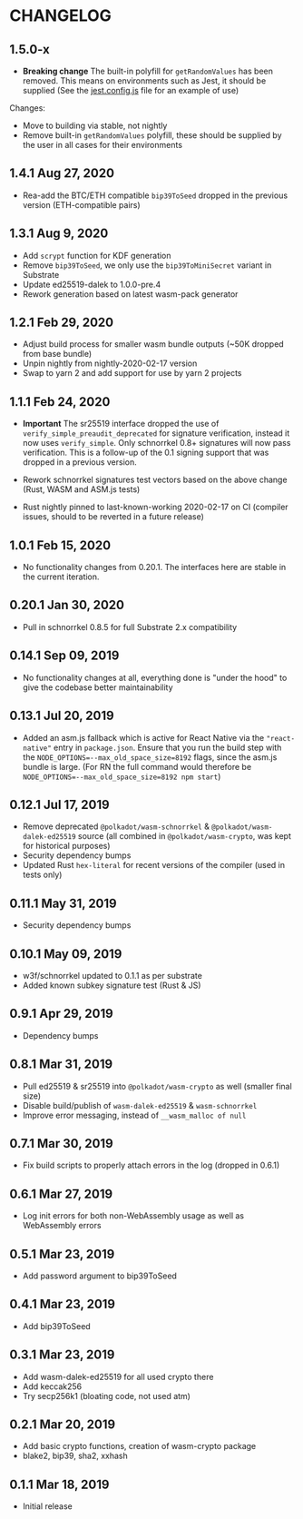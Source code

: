 # CHANGELOG

## 1.5.0-x

- **Breaking change** The built-in polyfill for `getRandomValues` has been removed. This means on environments such as Jest, it should be supplied (See the [jest.config.js](./jest.config.js) file for an example of use)

Changes:

- Move to building via stable, not nightly
- Remove built-in `getRandomValues` polyfill, these should be supplied by the user in all cases for their environments


## 1.4.1 Aug 27, 2020

- Rea-add the BTC/ETH compatible `bip39ToSeed` dropped in the previous version (ETH-compatible pairs)


## 1.3.1 Aug 9, 2020

- Add `scrypt` function for KDF generation
- Remove `bip39ToSeed`, we only use the `bip39ToMiniSecret` variant in Substrate
- Update ed25519-dalek to 1.0.0-pre.4
- Rework generation based on latest wasm-pack generator


## 1.2.1 Feb 29, 2020

- Adjust build process for smaller wasm bundle outputs (~50K dropped from base bundle)
- Unpin nightly from nightly-2020-02-17 version
- Swap to yarn 2 and add support for use by yarn 2 projects


## 1.1.1 Feb 24, 2020

- **Important** The sr25519 interface dropped the use of `verify_simple_preaudit_deprecated` for signature verification, instead it now uses `verify_simple`. Only schnorrkel 0.8+ signatures will now pass verification. This is a follow-up of the 0.1 signing support that was dropped in a previous version.

- Rework schnorrkel signatures test vectors based on the above change (Rust, WASM and ASM.js tests)
- Rust nightly pinned to last-known-working 2020-02-17 on CI (compiler issues, should to be reverted in a future release)


## 1.0.1 Feb 15, 2020

- No functionality changes from 0.20.1. The interfaces here are stable in the current iteration.


## 0.20.1 Jan 30, 2020

- Pull in schnorrkel 0.8.5 for full Substrate 2.x compatibility


## 0.14.1 Sep 09, 2019

- No functionality changes at all, everything done is "under the hood" to give the codebase better maintainability


## 0.13.1 Jul 20, 2019

- Added an asm.js fallback which is active for React Native via the `"react-native"` entry in `package.json`. Ensure that you run the build step with the `NODE_OPTIONS=--max_old_space_size=8192` flags, since the asm.js bundle is large. (For RN the full command would therefore be `NODE_OPTIONS=--max_old_space_size=8192 npm start`)


## 0.12.1 Jul 17, 2019

- Remove deprecated `@polkadot/wasm-schnorrkel` & `@polkadot/wasm-dalek-ed25519` source (all combined in `@polkadot/wasm-crypto`, was kept for historical purposes)
- Security dependency bumps
- Updated Rust `hex-literal` for recent versions of the compiler (used in tests only)


## 0.11.1 May 31, 2019

- Security dependency bumps


## 0.10.1 May 09, 2019

- w3f/schnorrkel updated to 0.1.1 as per substrate
- Added known subkey signature test (Rust & JS)


## 0.9.1 Apr 29, 2019

- Dependency bumps


## 0.8.1 Mar 31, 2019

- Pull ed25519 & sr25519 into `@polkadot/wasm-crypto` as well (smaller final size)
- Disable build/publish of `wasm-dalek-ed25519` & `wasm-schnorrkel`
- Improve error messaging, instead of `__wasm_malloc of null`


## 0.7.1 Mar 30, 2019

- Fix build scripts to properly attach errors in the log (dropped in 0.6.1)


## 0.6.1 Mar 27, 2019

- Log init errors for both non-WebAssembly usage as well as WebAssembly errors


## 0.5.1 Mar 23, 2019

- Add password argument to bip39ToSeed


## 0.4.1 Mar 23, 2019

- Add bip39ToSeed


## 0.3.1 Mar 23, 2019

- Add wasm-dalek-ed25519 for all used crypto there
- Add keccak256
- Try secp256k1 (bloating code, not used atm)


## 0.2.1 Mar 20, 2019

- Add basic crypto functions, creation of wasm-crypto package
- blake2, bip39, sha2, xxhash


## 0.1.1 Mar 18, 2019

- Initial release
